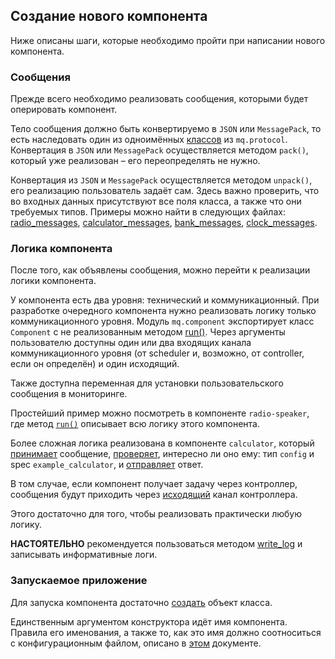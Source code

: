## Создание нового компонента

Ниже описаны шаги, которые необходимо пройти при написании нового компонента.

### Сообщения

Прежде всего необходимо реализовать сообщения, которыми будет оперировать компонент.

Тело сообщения должно быть конвертируемо в `JSON` или `MessagePack`, то есть наследовать один из одноимённых [классов](../mq/protocol/types.py#L4) из `mq.protocol`. Конвертация в `JSON` или `MessagePack` осуществляется методом `pack()`, который уже реализован – его переопределять не нужно.

Конвертация из `JSON` и `MessagePack` осуществляется методом `unpack()`, его реализацию пользователь задаёт сам. 
Здесь важно проверить, что во входных данных присутствуют все поля класса, а также что они требуемых типов. 
Примеры можно найти в следующих файлах: [radio_messages](../examples/radio_messages.py), [calculator_messages](../examples/calculator_messages.py), [bank_messages](../examples/bank_messages.py), [clock_messages](../examples/clock_messages.py).

### Логика компонента

После того, как объявлены сообщения, можно перейти к реализации логики компонента.

У компонента есть два уровня: технический и коммуникационный.
При разработке очередного компонента нужно реализовать логику только коммуникационного уровня.
Модуль `mq.component` экспортирует класс `Component` с не реализованным методом [run()](../mq/component/component.py#L87). Через аргументы пользователю доступны один или два входящих канала коммуникационного уровня (от scheduler и, возможно, от controller, если он определён) и один исходящий.

Также доступна переменная для установки пользовательского сообщения в мониторинге.

Простейший пример можно посмотреть в компоненте `radio-speaker`, где метод [`run()`](../examples/radio-speaker.py#L13) описывает всю логику этого компонента.

Более сложная логика реализована в компоненте `calculator`, который [принимает](../examples/calculator.py#L15) сообщение, [проверяет](../examples/calculator.py#L16), интересно ли оно ему: тип `config` и spec `example_calculator`, и [отправляет](../examples/calculator.py#L33) ответ.

В том случае, если компонент получает задачу через контроллер, сообщения будут приходить через [исходящий](../examples/clock-reply.py#L16) канал контроллера.

Этого достаточно для того, чтобы реализовать практически любую логику.

**НАСТОЯТЕЛЬНО** рекомендуется пользоваться методом [write_log](../mq/component/component.py#L98) и записывать информативные логи.

### Запускаемое приложение

Для запуска компонента достаточно [создать](../examples/calculator.py#L37) объект класса.

Единственным аргументом конструктора идёт имя компонента.
Правила его именования, а также то, как это имя должно соотноситься с конфигурационным файлом, описано в [этом](https://github.com/biocad/mq/blob/master/doc/ConfigJson.md) документе.

